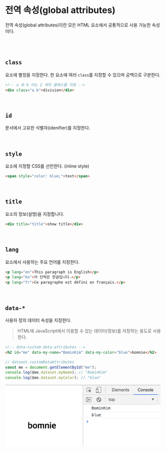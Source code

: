 # 전역 속성(global attributes)

전역 속성(global attributes)이란 모든 HTML 요소에서 공통적으로 사용 가능한 속성이다.

<br>
<br>

## `class`

요소에 별칭을 지정한다. 한 요소에 여러 `class`를 지정할 수 있으며 공백으로 구분한다.

```html
<!-- a 와 b 라는 2 개의 클래스를 지정 -->
<div class="a b">division</div>
```

<br>

## `id`

문서에서 고유한 식별자(idenifier)를 지정한다.

<br>

## `style`

요소에 지정할 CSS를 선언한다. (inline style)

```html
<span style="color: blue;">text</span>
```

<br>

## `title`

요소의 정보(설명)을 지정합니다.

```html
<div title="title">show title</div>
```

<br>

## `lang`

요소에서 사용하는 주요 언어를 지정한다.

```html
<p lang="en">This paragraph is English</p>
<p lang="ko">이 단락은 한글입니다.</p>
<p lang="fr">Ce paragraphe est défini en français.</p>
```

<br>

## `data-*`

사용자 정의 데이터 속성을 지정한다.

> HTML에 JavaScript에서 이용할 수 있는 데이터(정보)를 저장하는 용도로 사용한다.

```html
<!-- data-custom-data-attributes -->
<h2 id="me" data-my-name="BominKim" data-my-color="blue">bomnie</h2>
```

```javascript
// dataset.customDataAttributes
const me = document.getElementById("me");
console.log($me.dataset.myName); // "BominKim"
console.log($me.dataset.myColor); // "blue"
```

<img src="../images/html/data.png" width="500">
